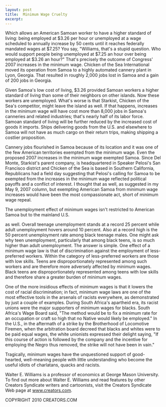 ```yaml
---
layout: post
title:  Minimum Wage Cruelty
excerpt:
---
```


Which allows an American Samoan worker to have a higher standard of living: being employed at $3.26 per hour or unemployed at a wage scheduled to annually increase by 50 cents until it reaches federally mandated wages at $7.25? You say, "Williams, that's a stupid question. Who would support people being unemployed at $7.25 an hour over being employed at $3.26 an hour?" That's precisely the outcome of Congress' 2007 increases in the minimum wage. Chicken of the Sea International moved its operation from Samoa to a highly automated cannery plant in Lyon, Georgia. That resulted in roughly 2,000 jobs lost in Samoa and a gain of 200 jobs in Georgia.

Given Samoa's low cost of living, $3.26 provided Samoan workers a higher standard of living than some of their neighbors on other islands. Now these workers are unemployed. What's worse is that Starkist, Chicken of the Sea's competitor, might leave the island as well. If that happens, increases in the minimum wage will have cost more than 8,000 jobs in Samoa's canneries and related industries; that's nearly half of its labor force. Samoan standard of living will be further reduced by the increased cost of goods it imports. Ships delivering goods from the U.S. and elsewhere to Samoa will not have as much cargo on their return trips, making shipping a costlier proposition.

Cannery jobs flourished in Samoa because of its location and it was one of the few American territories exempted from the minimum wage. Even the proposed 2007 increases in the minimum wage exempted Samoa. Since Del Monte, Starkist's parent company, is headquartered in Speaker Pelosi's San Francisco district and Chicken of the Sea is based in Southern California, Republicans had a field day suggesting that Pelosi's calling for Samoa to be exempted from the increases in the minimum wage reflected political payoffs and a conflict of interest. I thought that as well, as suggested in my May 9, 2007 column, but exempting American Samoa from minimum wage increases would have been the most compassionate act, short of minimum wage repeal.

The unemployment effect of minimum wages isn't restricted to American Samoa but to the mainland U.S.

 as well. Overall teenage unemployment stands at a record 25 percent while adult unemployment hovers around 10 percent. Also at a record high is the 50 percent unemployment rate among black teenage males. One might ask why teen unemployment, particularly that among black teens, is so much higher than adult unemployment. The answer is simple. One effect of a minimum wage law is that of discrimination against the employment of less-preferred workers. Within the category of less-preferred workers are those with low skills. Teens are disproportionately represented among such workers and are therefore more adversely affected by minimum wages. Black teens are disproportionately represented among teens with low skills and therefore share a greater burden of minimum wages.

One of the more insidious effects of minimum wages is that it lowers the cost of racial discrimination; in fact, minimum wage laws are one of the most effective tools in the arsenals of racists everywhere, as demonstrated by just a couple of examples. During South Africa's apartheid era, its racist unions were the major supporters of minimum wages for blacks. South Africa's Wage Board said, "The method would be to fix a minimum rate for an occupation or craft so high that no Native would likely be employed." In the U.S., in the aftermath of a strike by the Brotherhood of Locomotive Firemen, when the arbitration board decreed that blacks and whites were to be paid equal wages, the white unionists expressed their delight saying, "If this course of action is followed by the company and the incentive for employing the Negro thus removed, the strike will not have been in vain."

Tragically, minimum wages have the unquestioned support of good-hearted, well-meaning people with little understanding who become the useful idiots of charlatans, quacks and racists.

Walter E. Williams is a professor of economics at George Mason University. To find out more about Walter E. Williams and read features by other Creators Syndicate writers and cartoonists, visit the Creators Syndicate Web page at www.creators.com.

COPYRIGHT 2010 CREATORS.COM
